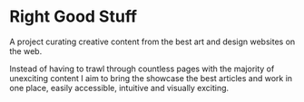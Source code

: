 # Right Good Stuff

A project curating creative content from the best art and design websites on the web. 

Instead of having to trawl through countless pages with the majority of unexciting content I aim to bring the showcase the best articles and work in one place, easily accessible, intuitive and visually exciting.